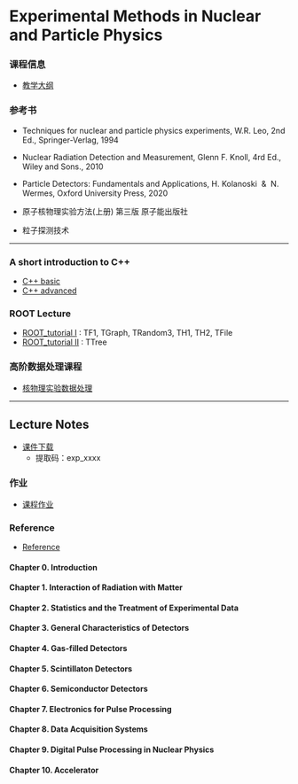 # Experimental Methods in Nuclear and Particle Physics

### 课程信息
- [教学大纲](Syllabus.md)

### 参考书 

- Techniques for nuclear and particle physics experiments, W.R. Leo, 2nd Ed., Springer-Verlag, 1994
- Nuclear Radiation Detection and Measurement, Glenn F. Knoll, 4rd Ed., Wiley and Sons., 2010
- Particle Detectors: Fundamentals and Applications, H. Kolanoski  &  N. Wermes, Oxford University Press, 2020

- 原子核物理实验方法(上册) 第三版 原子能出版社
- 粒子探测技术

---  

### A short introduction to C++
 - [C++ basic](https://zhihuanli.github.io/Experimental-Data-Analysis-Course/chapt0/introduction_basic.html)
 - [C++ advanced](https://zhihuanli.github.io/Experimental-Data-Analysis-Course/chapt0/introduction_advanced.html)

### ROOT Lecture
- [ROOT_tutorial I](https://zhihuanli.github.io/Experimental-Method-in-Nuclear-Physics/ROOT/ROOT_I.html)   : TF1, TGraph, TRandom3, TH1, TH2, TFile
- [ROOT_tutorial II](https://zhihuanli.github.io/Experimental-Method-in-Nuclear-Physics/ROOT/ROOT_II.html) : TTree

 
### 高阶数据处理课程
 - [核物理实验数据处理](https://zhihuanli.github.io/Experimental-Data-Analysis-Course/)
 
---

## Lecture Notes
* [课件下载](https://disk.pku.edu.cn/link/AA7660A53C8C1A4938ABBF8831A8602EF7)
  - 提取码：exp_xxxx
 
### 作业
- [课程作业](coursework.md)  

### Reference
- [Reference](reference.md)

#### Chapter 0. Introduction

#### Chapter 1. Interaction of Radiation with Matter 
    
#### Chapter 2. Statistics and the Treatment of Experimental Data

#### Chapter 3. General Characteristics of Detectors

#### Chapter 4. Gas-filled Detectors

#### Chapter 5. Scintillaton Detectors

#### Chapter 6. Semiconductor Detectors

#### Chapter 7. Electronics for Pulse Processing

#### Chapter 8. Data Acquisition Systems

#### Chapter 9. Digital Pulse Processing in Nuclear Physics

#### Chapter 10. Accelerator


